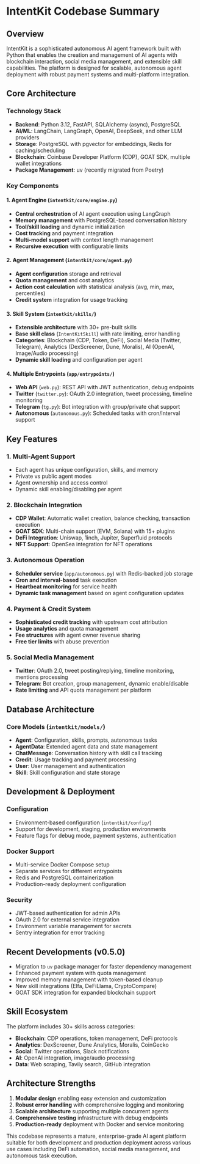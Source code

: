 # IntentKit Codebase Summary

## Overview
IntentKit is a sophisticated autonomous AI agent framework built with Python that enables the creation and management of AI agents with blockchain interaction, social media management, and extensible skill capabilities. The platform is designed for scalable, autonomous agent deployment with robust payment systems and multi-platform integration.

## Core Architecture

### Technology Stack
- **Backend**: Python 3.12, FastAPI, SQLAlchemy (async), PostgreSQL
- **AI/ML**: LangChain, LangGraph, OpenAI, DeepSeek, and other LLM providers
- **Storage**: PostgreSQL with pgvector for embeddings, Redis for caching/scheduling
- **Blockchain**: Coinbase Developer Platform (CDP), GOAT SDK, multiple wallet integrations
- **Package Management**: uv (recently migrated from Poetry)

### Key Components

#### 1. Agent Engine (`intentkit/core/engine.py`)
- **Central orchestration** of AI agent execution using LangGraph
- **Memory management** with PostgreSQL-based conversation history
- **Tool/skill loading** and dynamic initialization
- **Cost tracking** and payment integration
- **Multi-model support** with context length management
- **Recursive execution** with configurable limits

#### 2. Agent Management (`intentkit/core/agent.py`)
- **Agent configuration** storage and retrieval
- **Quota management** and cost analytics
- **Action cost calculation** with statistical analysis (avg, min, max, percentiles)
- **Credit system** integration for usage tracking

#### 3. Skill System (`intentkit/skills/`)
- **Extensible architecture** with 30+ pre-built skills
- **Base skill class** (`IntentKitSkill`) with rate limiting, error handling
- **Categories**: Blockchain (CDP, Token, DeFi), Social Media (Twitter, Telegram), Analytics (DexScreener, Dune, Moralis), AI (OpenAI, Image/Audio processing)
- **Dynamic skill loading** and configuration per agent

#### 4. Multiple Entrypoints (`app/entrypoints/`)
- **Web API** (`web.py`): REST API with JWT authentication, debug endpoints
- **Twitter** (`twitter.py`): OAuth 2.0 integration, tweet processing, timeline monitoring
- **Telegram** (`tg.py`): Bot integration with group/private chat support
- **Autonomous** (`autonomous.py`): Scheduled tasks with cron/interval support

## Key Features

### 1. Multi-Agent Support
- Each agent has unique configuration, skills, and memory
- Private vs public agent modes
- Agent ownership and access control
- Dynamic skill enabling/disabling per agent

### 2. Blockchain Integration
- **CDP Wallet**: Automatic wallet creation, balance checking, transaction execution
- **GOAT SDK**: Multi-chain support (EVM, Solana) with 15+ plugins
- **DeFi Integration**: Uniswap, 1inch, Jupiter, Superfluid protocols
- **NFT Support**: OpenSea integration for NFT operations

### 3. Autonomous Operation
- **Scheduler service** (`app/autonomous.py`) with Redis-backed job storage
- **Cron and interval-based** task execution
- **Heartbeat monitoring** for service health
- **Dynamic task management** based on agent configuration updates

### 4. Payment & Credit System
- **Sophisticated credit tracking** with upstream cost attribution
- **Usage analytics** and quota management
- **Fee structures** with agent owner revenue sharing
- **Free tier limits** with abuse prevention

### 5. Social Media Management
- **Twitter**: OAuth 2.0, tweet posting/replying, timeline monitoring, mentions processing
- **Telegram**: Bot creation, group management, dynamic enable/disable
- **Rate limiting** and API quota management per platform

## Database Architecture

### Core Models (`intentkit/models/`)
- **Agent**: Configuration, skills, prompts, autonomous tasks
- **AgentData**: Extended agent data and state management
- **ChatMessage**: Conversation history with skill call tracking
- **Credit**: Usage tracking and payment processing
- **User**: User management and authentication
- **Skill**: Skill configuration and state storage

## Development & Deployment

### Configuration
- Environment-based configuration (`intentkit/config/`)
- Support for development, staging, production environments
- Feature flags for debug mode, payment systems, authentication

### Docker Support
- Multi-service Docker Compose setup
- Separate services for different entrypoints
- Redis and PostgreSQL containerization
- Production-ready deployment configuration

### Security
- JWT-based authentication for admin APIs
- OAuth 2.0 for external service integration
- Environment variable management for secrets
- Sentry integration for error tracking

## Recent Developments (v0.5.0)
- Migration to `uv` package manager for faster dependency management
- Enhanced payment system with quota management
- Improved memory management with token-based cleanup
- New skill integrations (Elfa, DeFiLlama, CryptoCompare)
- GOAT SDK integration for expanded blockchain support

## Skill Ecosystem
The platform includes 30+ skills across categories:
- **Blockchain**: CDP operations, token management, DeFi protocols
- **Analytics**: DexScreener, Dune Analytics, Moralis, CoinGecko
- **Social**: Twitter operations, Slack notifications
- **AI**: OpenAI integration, image/audio processing
- **Data**: Web scraping, Tavily search, GitHub integration

## Architecture Strengths
1. **Modular design** enabling easy extension and customization
2. **Robust error handling** with comprehensive logging and monitoring
3. **Scalable architecture** supporting multiple concurrent agents
4. **Comprehensive testing** infrastructure with debug endpoints
5. **Production-ready** deployment with Docker and service monitoring

This codebase represents a mature, enterprise-grade AI agent platform suitable for both development and production deployment across various use cases including DeFi automation, social media management, and autonomous task execution.